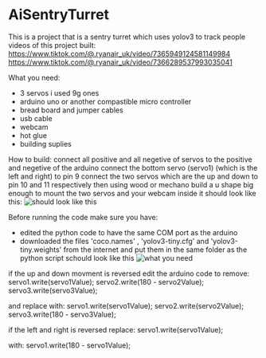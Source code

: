 # AiSentryTurret
This is a project that is a sentry turret which uses yolov3 to track people
videos of this project built: 
https://www.tiktok.com/@.ryanair_uk/video/7365949124581149984
https://www.tiktok.com/@.ryanair_uk/video/7366289537993035041

What you need:
* 3 servos i used 9g ones
* arduino uno or another compastible micro controller
* bread board and jumper cables
* usb cable
* webcam
* hot glue
* building suplies

How to build:
connect all positive and all negetive of servos to the positive and negetive of the arduino
connect the bottom servo (servo1) (which is the left and right) to pin 9
connect the two servos which are the up and down to pin 10 and 11 respectively
then using wood or mechano build a u shape big enough to mount the two servos and your webcam inside it should look like this:
![should look like this](https://github.com/BenBmakes/AiSentryTurret/assets/169482343/28d838b1-51e8-44f9-b652-964d1805a4df)


Before running the code make sure you have: 
* edited the python code to have the same COM port as the arduino
* downloaded the files 'coco.names' , 'yolov3-tiny.cfg' and 'yolov3-tiny.weights' from the internet and put them in the same folder as the python script schould look like this
 ![what you need](https://github.com/BenBmakes/AiSentryTurret/assets/169482343/3196b28b-d040-4280-bb76-044fe33b7cfb)

if the up and down movment is reversed edit the arduino code to remove: 
servo1.write(servo1Value);
servo2.write(180 - servo2Value);
servo3.write(servo3Value);

and replace with: 
servo1.write(servo1Value);
servo2.write(servo2Value);
servo3.write(180 - servo3Value);

if the left and right is reversed replace:
servo1.write(servo1Value);

with:
servo1.write(180 - servo1Value);

